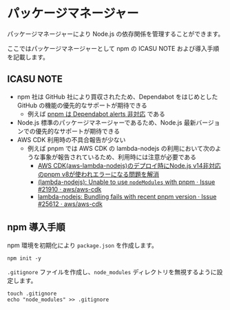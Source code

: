 # パッケージマネージャー

パッケージマネージャーにより Node.js の依存関係を管理することができます。

ここではパッケージマネージャーとして npm の ICASU NOTE および導入手順を記載します。

## ICASU NOTE

- npm 社は GitHub 社により買収されたため、Dependabot をはじめとした GitHub の機能の優先的なサポートが期待できる
  - 例えば [pnpm は Dependabot alerts 非対応](https://docs.github.com/en/enterprise-cloud@latest/code-security/dependabot/dependabot-version-updates/about-dependabot-version-updates#pnpm) である
- Node.js 標準のパッケージマネージャーであるため、Node.js 最新バージョンでの優先的なサポートが期待できる
- AWS CDK 利用時の不具合報告が少ない
  - 例えば pnpm では AWS CDK の lambda-nodejs の利用において次のような事象が報告されているため、利用時には注意が必要である
    - [AWS CDK(aws-lambda-nodejs)のデプロイ時にNode.js v14非対応のpnpm v8が使われエラーになる問題を解消](https://zenn.dev/cureapp/articles/aws-lambda-nodejs-pnpm-error)
    - [(lambda-nodejs): Unable to use `nodeModules` with pnpm · Issue #21910 · aws/aws-cdk](https://github.com/aws/aws-cdk/issues/21910)
    - [lambda-nodejs: Bundling fails with recent pnpm version · Issue #25612 · aws/aws-cdk](https://github.com/aws/aws-cdk/issues/25612)

## npm 導入手順

npm 環境を初期化により `package.json` を作成します。

```shell
npm init -y
```

`.gitignore` ファイルを作成し、`node_modules` ディレクトリを無視するように設定します。

```shell
touch .gitignore
echo "node_modules" >> .gitignore
```
